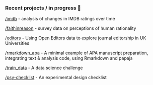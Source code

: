 ### Recent projects / in progress 👋

[/imdb](https://github.com/tomstafford/imdb) - analysis of changes in IMDB ratings over time

[/faithinreason](https://github.com/tomstafford/faithinreason) - survey data on perceptions of human rationality

[/editors](https://github.com/tomstafford/editors) -  Using Open Editors data to explore journal editorship in UK Universities

[/rmarkdown_apa](https://github.com/tomstafford/rmarkdown_apa) - A minimal example of APA manuscript preparation, integrating text & analysis code, using Rmarkdown and papaja

[/train_data](https://github.com/tomstafford/train_data) - A data science challenge 

[/psy-checklist](https://tomstafford.github.io/psy-checklist/) - An experimental design checklist

<!--

**tomstafford/tomstafford** is a ✨ _special_ ✨ repository because its `README.md` (this file) appears on your GitHub profile.

Here are some ideas to get you started:

- 🔭 I’m currently working on ...
- 🌱 I’m currently learning ...
- 👯 I’m looking to collaborate on ...
- 🤔 I’m looking for help with ...
- 💬 Ask me about ...
- 📫 How to reach me: ...
- 😄 Pronouns: ...
- ⚡ Fun fact: ...
-->
